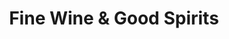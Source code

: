---
title: "Fine Wine & Good Spirits"
url: /pittsburgh/fine-wine-und-good-spirits-penn-hills-drive/
shop: Spirituosen
---